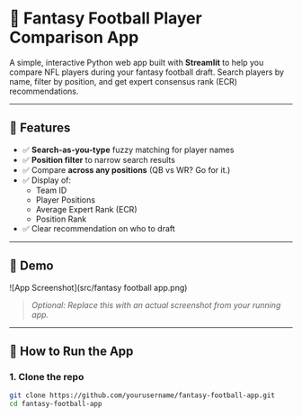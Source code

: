 # 🏈 Fantasy Football Player Comparison App

A simple, interactive Python web app built with **Streamlit** to help you compare NFL players during your fantasy football draft. Search players by name, filter by position, and get expert consensus rank (ECR) recommendations.

---

## 🔧 Features

- ✅ **Search-as-you-type** fuzzy matching for player names  
- ✅ **Position filter** to narrow search results  
- ✅ Compare **across any positions** (QB vs WR? Go for it.)  
- ✅ Display of:
  - Team ID
  - Player Positions
  - Average Expert Rank (ECR)
  - Position Rank  
- ✅ Clear recommendation on who to draft

---

## 📸 Demo

![App Screenshot](src/fantasy football app.png)  
> *Optional: Replace this with an actual screenshot from your running app.*

---

## 🚀 How to Run the App

### 1. Clone the repo
```bash
git clone https://github.com/yourusername/fantasy-football-app.git
cd fantasy-football-app
